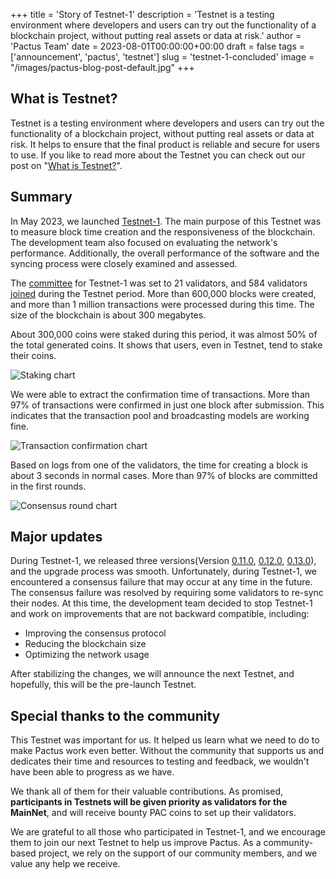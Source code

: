 +++
title = 'Story of Testnet-1'
description = 'Testnet is a testing environment where developers and users can try out the functionality of a blockchain project, without putting real assets or data at risk.'
author = 'Pactus Team'
date = 2023-08-01T00:00:00+00:00
draft = false
tags = ['announcement', 'pactus', 'testnet']
slug = 'testnet-1-concluded'
image = "/images/pactus-blog-post-default.jpg"
+++

## What is Testnet?

Testnet is a testing environment where developers and users can try out the functionality of a blockchain project,
without putting real assets or data at risk.
It helps to ensure that the final product is reliable and secure for users to use.
If you like to read more about the Testnet you can check out our post on
"[What is Testnet?](/2023/03/01/what-is-testnet.html)".

## Summary

In May 2023, we launched [Testnet-1](/2023/05/09/testnet-1-launched.html).
The main purpose of this Testnet was to measure block time creation and the responsiveness of the blockchain.
The development team also focused on evaluating the network's performance.
Additionally, the overall performance of the software and the syncing process were closely examined and assessed.

The [committee](https://docs.pactus.org/protocol/consensus/committee/) for Testnet-1 was set to 21 validators,
and 584 validators [joined](/2023/07/05/testnet-500-validators.html) during the Testnet period.
More than 600,000 blocks were created, and more than 1 million transactions were processed during this time.
The size of the blockchain is about 300 megabytes.

About 300,000 coins were staked during this period, it was almost 50% of the total generated coins.
It shows that users, even in Testnet, tend to stake their coins.

![Staking chart](/images/staked-coins.png)

We were able to extract the confirmation time of transactions.
More than 97% of transactions were confirmed in just one block after submission.
This indicates that the transaction pool and broadcasting models are working fine.

![Transaction confirmation chart](/images/transaction-confirmation.png)

Based on logs from one of the validators, the time for creating a block is about 3 seconds in normal cases.
More than 97% of blocks are committed in the first rounds.

![Consensus round chart](/images/consensus-round.png)

## Major updates

During Testnet-1, we released three versions(Version
[0.11.0](/2023/05/29/release-0-11-0.html),
[0.12.0](/2023/06/19/release-0-12-0.html),
[0.13.0](/2023/07/01/release-0-13-0.html)), and the upgrade process was smooth.
Unfortunately, during Testnet-1, we encountered a consensus failure that may occur at any time in the future.
The consensus failure was resolved by requiring some validators to re-sync their nodes.
At this time, the development team decided to stop Testnet-1 and work on improvements that are not backward compatible,
including:

- Improving the consensus protocol
- Reducing the blockchain size
- Optimizing the network usage

After stabilizing the changes, we will announce the next Testnet, and hopefully, this will be the pre-launch Testnet.

## Special thanks to the community

This Testnet was important for us.
It helped us learn what we need to do to make Pactus work even better.
Without the community that supports us and dedicates their time and resources to testing and feedback,
we wouldn't have been able to progress as we have.

We thank all of them for their valuable contributions.
As promised, **participants in Testnets will be given priority as validators for the MainNet**, and
will receive bounty PAC coins to set up their validators.

We are grateful to all those who participated in Testnet-1, and
we encourage them to join our next Testnet to help us improve Pactus.
As a community-based project, we rely on the support of our community members, and we value any help we receive.